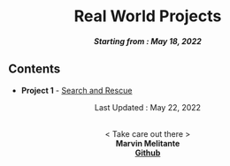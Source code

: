 <h1 align="center"> 
Real World Projects
</h1>
<h5 align="center">
Starting from : May 18, 2022
</h5>

## Contents

- <b>Project 1</b> - [Search and Rescue](https://github.com/mK-zero/Real-World-Python/tree/main/1_search-and-rescue)

<p align="center">
Last Updated : May 22, 2022
</p>

<p align="center">

<br>
< Take care out there >
<br>
<b>Marvin Melitante<b>
<br>
<a href="https://github.com/mK-zero">Github</a>
</p>

